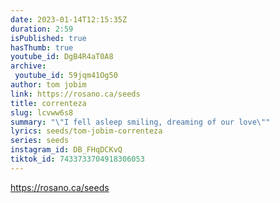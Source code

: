 ```yaml
---
date: 2023-01-14T12:15:35Z
duration: 2:59
isPublished: true
hasThumb: true
youtube_id: DgB4R4aT0A8
archive:
 youtube_id: 59jqm41Og50
author: tom jobim
link: https://rosano.ca/seeds
title: correnteza
slug: lcvww6s8
summary: "\"I fell asleep smiling, dreaming of our love\""
lyrics: seeds/tom-jobim-correnteza
series: seeds
instagram_id: DB_FHqDCKvQ
tiktok_id: 7433733704918306053
---
```


https://rosano.ca/seeds

